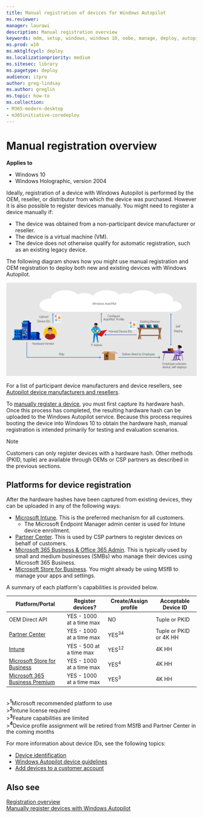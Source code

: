```yaml
---
title: Manual registration of devices for Windows Autopilot
ms.reviewer: 
manager: laurawi
description: Manual registration overview
keywords: mdm, setup, windows, windows 10, oobe, manage, deploy, autopilot, ztd, zero-touch, partner, msfb, intune
ms.prod: w10
ms.mktglfcycl: deploy
ms.localizationpriority: medium
ms.sitesec: library
ms.pagetype: deploy
audience: itpro
author: greg-lindsay
ms.author: greglin
ms.topic: how-to
ms.collection: 
- M365-modern-desktop
- m365initiative-coredeploy
---
```


# Manual registration overview

**Applies to**

- Windows 10
- Windows Holographic, version 2004

Ideally, registration of a device with Windows Autopilot is performed by the OEM, reseller, or distributor from which the device was purchased. However it is also possible to register devices manually. You might need to register a device manually if:
- The device was obtained from a non-participant device manufacturer or reseller.
- The device is a virtual machine (VM).
- The device does not otherwise qualify for automatic registration, such as an existing legacy device.

The following diagram shows how you might use manual registration and OEM registration to deploy both new and existing devices with Windows Autopilot.

![Windows Autopilot device registration process](images/image2.png)

For a list of participant device manufacturers and device resellers, see [Autopilot device manufacturers and resellers](https://www.microsoft.com/microsoft-365/windows/windows-autopilot#office-SecondaryMessaging-k4if896).

To [manually register a device](add-devices.md), you must first capture its hardware hash. Once this process has completed, the resulting hardware hash can be uploaded to the Windows Autopilot service. Because this process requires booting the device into Windows 10 to obtain the hardware hash, manual registration is intended primarily for testing and evaluation scenarios.

> [!Note]
> Customers can only register devices with a hardware hash. Other methods (PKID, tuple) are available through OEMs or CSP partners as described in the previous sections.

## Platforms for device registration

After the hardware hashes have been captured from existing devices, they can be uploaded in any of the following ways:

- [Microsoft Intune](add-devices.md). This is the preferred mechanism for all customers.
  - The Microsoft Endpoint Manager admin center is used for Intune device enrollment.
- [Partner Center](https://msdn.microsoft.com/partner-center/autopilot). This is used by CSP partners to register devices on behalf of customers.
- [Microsoft 365 Business & Office 365 Admin](https://support.office.com/article/Create-and-edit-AutoPilot-profiles-5cf7139e-cfa1-4765-8aad-001af1c74faa). This is typically used by small and medium businesses (SMBs) who manage their devices using Microsoft 365 Business.
- [Microsoft Store for Business](/microsoft-store/add-profile-to-devices#manage-autopilot-deployment-profiles). You might already be using MSfB to manage your apps and settings.

A summary of each platform's capabilities is provided below.<br>

| Platform/Portal | Register devices? | Create/Assign profile | Acceptable Device ID |
| --- | --- | -- | -- |
| OEM Direct API | YES - 1000 at a time max | NO | Tuple or PKID |
| [Partner Center](/partner-center/autopilot) | YES - 1000 at a time max | YES<sup>34</sup> | Tuple or PKID or 4K HH |
| [Intune](add-devices.md) | YES - 500 at a time max | YES<sup>12</sup> | 4K HH |
| [Microsoft Store for Business](/microsoft-store/add-profile-to-devices#manage-autopilot-deployment-profiles) | YES - 1000 at a time max | YES<sup>4</sup> | 4K HH |
| [Microsoft 365 Business Premium](/microsoft-365/business/create-and-edit-autopilot-profiles) | YES - 1000 at a time max | YES<sup>3</sup> | 4K HH |
<br>
><b><sup>1</sup></b>Microsoft recommended platform to use<br>
><b><sup>2</sup></b>Intune license required<br>
><b><sup>3</sup></b>Feature capabilities are limited<br>
><b><sup>4</sup></b>Device profile assignment will be retired from MSfB and Partner Center in the coming months<br>

For more information about device IDs, see the following topics:
- [Device identification](registration-overview.md#device-identification)
- [Windows Autopilot device guidelines](autopilot-device-guidelines.md)
- [Add devices to a customer account](/partner-center/autopilot)

## Also see

[Registration overview](registration-overview.md)<br>
[Manually register devices with Windows Autopilot](add-devices.md)